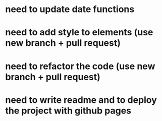 # need to update date functions
# need to add style to elements (use new branch + pull request)
# need to refactor the code (use new branch + pull request)
# need to write readme and to deploy the project with github pages 